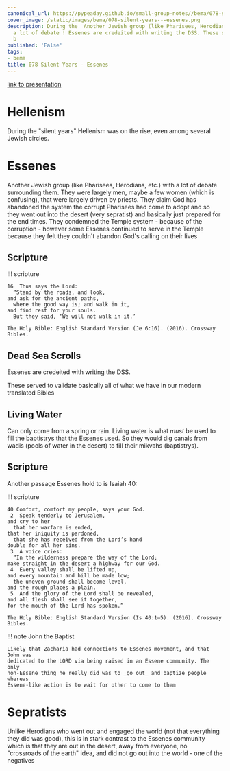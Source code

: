 ```yaml
---
canonical_url: https://pypeaday.github.io/small-group-notes//bema/078-silent-years---essenes/
cover_image: /static/images/bema/078-silent-years---essenes.png
description: During the  Another Jewish group (like Pharisees, Herodians, etc.) with
  a lot of debate ! Essenes are credeited with writing the DSS. These served to validate
  b
published: 'False'
tags:
- bema
title: 078 Silent Years - Essenes
---
```


[link to presentation](https://bemadiscipleship.s3.us-east-2.amazonaws.com/BEMA+078+Silent+Years+Essenes-v2.pdf)

# Hellenism

During the "silent years" Hellenism was on the rise, even among several Jewish circles.

# Essenes

Another Jewish group (like Pharisees, Herodians, etc.) with a lot of debate surrounding them. They were largely men, maybe a few women (which is confusing), that were largely driven by priests. They claim God has abandoned the system the corrupt Pharisees had come to adopt and so they went out into the desert (very sepratist) and basically just prepared for the end times. They condemned the Temple system - because of the corruption - however some Essenes continued to serve in the Temple because they felt they couldn't abandon God's calling on their lives

## Scripture

!!! scripture

    16  Thus says the Lord: 
      “Stand by the roads, and look, 
    and ask for the ancient paths, 
      where the good way is; and walk in it, 
    and find rest for your souls. 
      But they said, ‘We will not walk in it.’ 

    The Holy Bible: English Standard Version (Je 6:16). (2016). Crossway Bibles.

## Dead Sea Scrolls

Essenes are credeited with writing the DSS.

These served to validate basically all of what we have in our modern translated Bibles

## Living Water

Can only come from a spring or rain. Living water is what _must_ be used to fill the baptistrys that the Essenes used. So they would dig canals from wadis
(pools of water in the desert) to fill their mikvahs (baptistrys).

## Scripture

Another passage Essenes hold to is Isaiah 40:

!!! scripture

    40 Comfort, comfort my people, says your God. 
     2  Speak tenderly to Jerusalem, 
    and cry to her 
      that her warfare is ended, 
    that her iniquity is pardoned, 
      that she has received from the Lord’s hand 
    double for all her sins. 
     3  A voice cries:﻿ 
      “In the wilderness prepare the way of the Lord; 
    make straight in the desert a highway for our God. 
     4  Every valley shall be lifted up, 
    and every mountain and hill be made low; 
      the uneven ground shall become level, 
    and the rough places a plain. 
     5  And the glory of the Lord shall be revealed, 
    and all flesh shall see it together, 
    for the mouth of the Lord has spoken.” 

    The Holy Bible: English Standard Version (Is 40:1–5). (2016). Crossway Bibles.


!!! note John the Baptist

    Likely that Zacharia had connections to Essenes movement, and that John was
    dedicated to the LORD via being raised in an Essene community. The only
    non-Essene thing he really did was to _go out_ and baptize people whereas
    Essene-like action is to wait for other to come to them

# Sepratists

Unlike Herodians who went out and engaged the world (not that everything they did was good), this is in stark contrast to the Essenes community which is that they are out in the desert, away from everyone, no "crossroads of the earth" idea, and did not go out into the world - one of the negatives